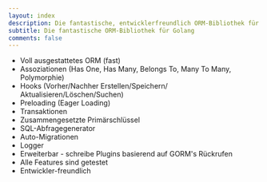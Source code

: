 ```yaml
---
layout: index
description: Die fantastische, entwicklerfreundlich ORM-Bibliothek für Golang
subtitle: Die fantastische ORM-Bibliothek für Golang
comments: false
---
```


* <i class="fa fa-arrow-circle-right" aria-hidden="true"></i> Voll ausgestattetes ORM (fast)
* <i class="fa fa-arrow-circle-right" aria-hidden="true"></i> Assoziationen (Has One, Has Many, Belongs To, Many To Many, Polymorphie)
* <i class="fa fa-arrow-circle-right" aria-hidden="true"></i> Hooks (Vorher/Nachher Erstellen/Speichern/ Aktualisieren/Löschen/Suchen)
* <i class="fa fa-arrow-circle-right" aria-hidden="true"></i> Preloading (Eager Loading)
* <i class="fa fa-arrow-circle-right" aria-hidden="true"></i> Transaktionen
* <i class="fa fa-arrow-circle-right" aria-hidden="true"></i> Zusammengesetzte Primärschlüssel
* <i class="fa fa-arrow-circle-right" aria-hidden="true"></i> SQL-Abfragegenerator
* <i class="fa fa-arrow-circle-right" aria-hidden="true"></i> Auto-Migrationen
* <i class="fa fa-arrow-circle-right" aria-hidden="true"></i> Logger
* <i class="fa fa-arrow-circle-right" aria-hidden="true"></i> Erweiterbar - schreibe Plugins basierend auf GORM's Rückrufen
* <i class="fa fa-arrow-circle-right" aria-hidden="true"></i> Alle Features sind getestet
* <i class="fa fa-arrow-circle-right" aria-hidden="true"></i> Entwickler-freundlich

